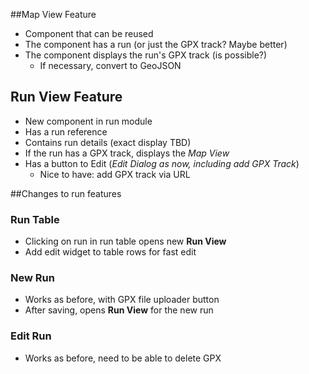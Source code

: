 ##Map View Feature

* Component that can be reused
* The component has a run (or just the GPX track? Maybe better)
* The component displays the run's GPX track (is possible?)
    * If necessary, convert to GeoJSON


## Run View Feature

* New component in run module
* Has a run reference
* Contains run details (exact display TBD)
* If the run has a GPX track, displays the *Map View*
* Has a button to Edit (_Edit Dialog as now, including add GPX Track_)
    * Nice to have: add GPX track via URL

##Changes to run features

### Run Table
* Clicking on run in run table opens new **Run View**
* Add edit widget to table rows for fast edit
### New Run
* Works as before, with GPX file uploader button
* After saving, opens **Run View** for the new run
### Edit Run
* Works as before, need to be able to delete GPX

